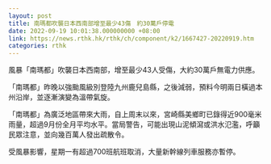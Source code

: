 ```yaml
---
layout: post
title: 南瑪都吹襲日本西南部增至最少43傷　約30萬戶停電
date: 2022-09-19 10:01:38.000000000 +08:00
link: https://news.rthk.hk/rthk/ch/component/k2/1667427-20220919.htm
categories: rthk
---
```


風暴「南瑪都」吹襲日本西南部，增至最少43人受傷，大約30萬戶無電力供應。

「南瑪都」昨晚以強颱風級別登陸九州鹿兒島縣，之後減弱，預料今明兩日橫過本州沿岸，並逐漸演變為溫帶氣旋。

「南瑪都」為廣泛地區帶來大雨，自上周末以來，宮崎縣美鄉町已錄得近900毫米雨量，超過9月份全月平均水平。當局警告，可能出現山泥傾瀉或洪水氾濫，呼籲民眾注意，並向幾百萬人發出疏散令。

受風暴影響，星期一有超過700班航班取消，大量新幹線列車服務亦暫停。
